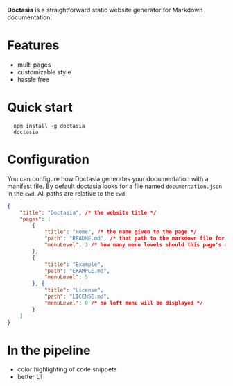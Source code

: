 **Doctasia** is a straightforward static website generator for Markdown documentation.

# Features
- multi pages
- customizable style
- hassle free

# Quick start

```
  npm install -g doctasia
  doctasia
```

# Configuration

You can configure how Doctasia generates your documentation with a manifest file.
By default doctasia looks for a file named `documentation.json` in the `cwd`. All paths are relative to the `cwd`

```json
{
    "title": "Doctasia", /* the website title */
    "pages": [
        {
            "title": "Home", /* the name given to the page */
            "path": "README.md", /* that path to the markdown file for thid page's content */
            "menuLevel": 3 /* how many menu levels should this page's menu contain */
        },
        {
            "title": "Example",
            "path": "EXAMPLE.md",
            "menuLevel": 5
        }, {
            "title": "License",
            "path": "LICENSE.md",
            "menuLevel": 0 /* no left menu will be displayed */
        }
    ]
}
```

# In the pipeline
- color highlighting of code snippets
- better UI
